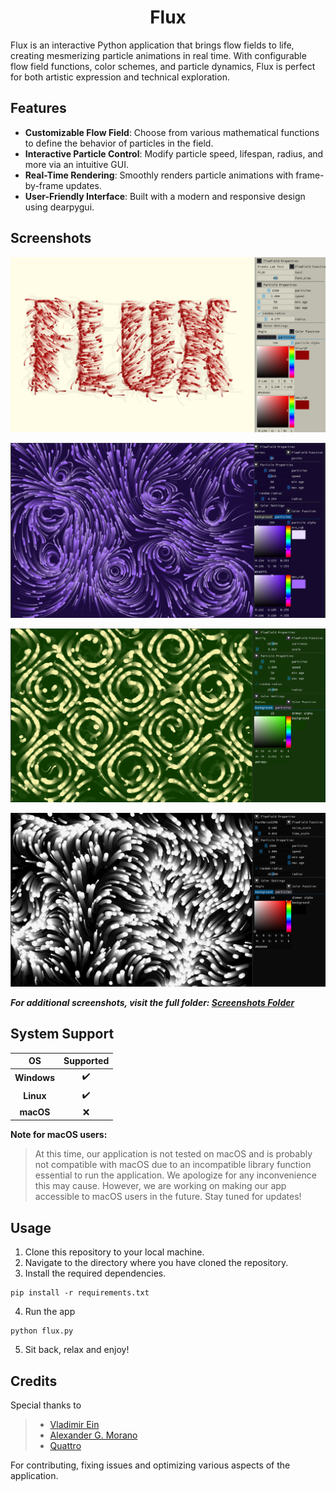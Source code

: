 ﻿<h1 align='center'>Flux</h1>
Flux is an interactive Python application that brings flow fields to life, creating mesmerizing particle animations in real time. With configurable flow field functions, color schemes, and particle dynamics, Flux is perfect for both artistic expression and technical exploration.

## Features
- **Customizable Flow Field**: Choose from various mathematical functions to define the behavior of particles in the field.
- **Interactive Particle Control**: Modify particle speed, lifespan, radius, and more via an intuitive GUI.
- **Real-Time Rendering**: Smoothly renders particle animations with frame-by-frame updates.
- **User-Friendly Interface**: Built with a modern and responsive design using dearpygui.


## Screenshots
<p align='center'>
    <img src='assets\screenshots\Flux_FranksLabText_Light.png'>
</p>
<p align='center'>
    <img src='assets\screenshots\Purple_10_Vortex.png'>
</p>
<p align='center'>
    <img src='assets\screenshots\Greens_Swirly.png'>
</p>
<p align='center'>
    <img src='assets\screenshots\SeaAnemone_FNS.png'>
</p>

**_For additional screenshots, visit the full folder: [Screenshots Folder](assets/screenshots)_**

## System Support
|     OS    | Supported |
|   :---:   |   :---:   |
|**Windows**|    ✔️    |
| **Linux** |    ✔️    |
| **macOS** |    ❌    |

**Note for macOS users:**
> At this time, our application is not tested on macOS and is probably not compatible with macOS due to an incompatible library function essential to run the application. We apologize for any inconvenience this may cause. However, we are working on making our app accessible to macOS users in the future. Stay tuned for updates!



## Usage

1. Clone this repository to your local machine.
2. Navigate to the directory where you have cloned the repository.
3. Install the required dependencies.

```shell
pip install -r requirements.txt
```

4. Run the app

```shell
python flux.py
```

5. Sit back, relax and enjoy!

## Credits

Special thanks to

> - [Vladimir Ein](https://github.com/v-ein)
> - [Alexander G. Morano](https://github.com/Amorano)
> - [Quattro](https://github.com/QuattroMusic)

For contributing, fixing issues and optimizing various aspects of the application.
